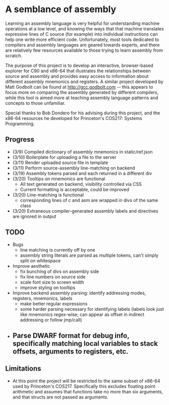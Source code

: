 # A semblance of assembly
Learning an assembly language is very helpful for understanding machine operations at a low level, and knowing the ways that that machine translates expressive lines of C source (for example) into individual instructions can help one write more efficient code.
Unfortunately, most tools dedicated to compilers and assembly languages are geared towards experts, and there are relatively few resources available to those trying to learn assembly from scratch.

The purpose of this project is to develop an interactive, browser-based explorer for C90 and x86-64 that illustrates the relationships between source and assembly and provides easy access to information about different assembly mnemonics and registers.
A similar project developed by Matt Godbolt can be found at http://gcc.godbolt.com -- this appears to focus more on comparing the assembly generated by different compilers, while this tool is aimed more at teaching assembly language patterns and concepts to those unfamiliar.

Special thanks to Bob Dondero for his advising during this project, and the x86-64 resources he developed for Princeton's COS217: Systems Programming.

## Progress
* (3/9)  Compiled dictionary of assembly mnemonics in static/ref.json
* (3/10) Boilerplate for uploading a file to the server
* (3/11) Render uploaded source file in template
* (3/11) Perform source-assembly line-matching on backend
* (3/19) Assembly tokens parsed and each returned in a different div
* (3/20) Tooltips on mnemonics are functional
  - All text generated on backend, visibility controlled via CSS
  - Current formatting is acceptable, could be improved
* (3/20) Line-matching is functional
  - corresponding lines of c and asm are wrapped in divs of the same class
* (3/20) Extraneous compiler-generated assembly labels and directives are ignored in output

## TODO
* Bugs
  - line matching is currently off by one
  - assembly string literals are parsed as multiple tokens, can't simply split on whitespace
* Improve aesthetic
  - fix bunching of divs on assembly side
  - fix line numbers on source side
  - scale font size to screen width
  - improve styling on tooltips
* Improve backend assembly parsing: identify addressing modes, registers, mnemonics, labels
  - make better regular expressions
  - some harder parsing necessary for identifying labels (labels look just like mnemonics regex-wise; can appear as offset in indirect addressing or  follow jmp/call)
* Parse DWARF format for debug info, specifically matching local variables to stack offsets, arguments to registers, etc.
  - 

## Limitations
* At this point the project will be restricted to the same subset of x86-64 used by Princeton's COS217.  Specifically this excludes floating point arithmetic and assumes that functions take no more than six arguments, and that structs are not passed as arguments.
